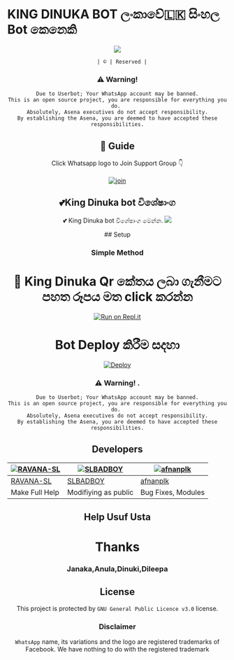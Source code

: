 #     KING DINUKA BOT ලංකාවේ🇱🇰 සිංහල Bot කෙනෙකි


<div align="center">
  <img border-radius: 50px src="https://telegra.ph/file/7de56858209649d760d99.jpg" >
  <p align="center">

    
       | © | Reserved |
    
    
### ⚠️ Warning! 
```
Due to Userbot; Your WhatsApp account may be banned.
This is an open source project, you are responsible for everything you do. 
Absolutely, Asena executives do not accept responsibility.
By establishing the Asena, you are deemed to have accepted these responsibilities.
```
## 📢 Guide
Click Whatsapp logo to Join Support Group 👇
<br>
<br>
  [![join](https://github.com/Alien-alfa/PublicBot/blob/main/wlogo.svg.png)](https://chat.whatsapp.com/BDdqape8mLRGxGc4iWWL6Q)
  <div align="center">
       
  </div>
  
  ## 💕King Dinuka bot විශේෂාංග
💕 King Dinuka bot විශේෂාංග මෙන්න.
<a href="https://gist.github.com/RAVANA-SL/64b891a432607ba67e55c44f234fbd8f">
    <img src="https://img.shields.io/badge/Click%20here-purple&style=plastic">

  </a>
## Setup
<div align="center">

  ### Simple Method
 
# 👑 King Dinuka Qr කේතය ලබා ගැනීමට පහත රූපය මත click කරන්න
 
[![Run on Repl.it](https://raw.githubusercontent.com/Sew01RaviduManoj01KingAndQueen/QueenSew/master/resources/gif/qr-scan.gif)](https://replit.com/@yasasdileepa/King-Dinuka?v=1)

#  Bot Deploy කිරීම සදහා
[![Deploy](https://www.herokucdn.com/deploy/button.svg)](https://dashboard.heroku.com/new?button-url=https://github.com/&template=https://github.com/kingdinuka/kingdinuka.git)
     </div>


### ⚠️ Warning! .
```
Due to Userbot; Your WhatsApp account may be banned.
This is an open source project, you are responsible for everything you do. 
Absolutely, Asena executives do not accept responsibility.
By establishing the Asena, you are deemed to have accepted these responsibilities.
```

  ## Developers
  <div align="center">
    
  [![RAVANA-SL](https://github.com/RAVANA-SL.png?size=100)](https://github.com/RAVANA-SL) |  [![SLBADBOY](https://github.com/SLBADBOY.png?size=100)](https://github.com/SLBADBOY) | [![afnanplk](https://github.com/afnanplk.png?size=100)](https://github.com/afnanplk) 
----|----|----
[RAVANA-SL](https://github.com/RAVANA-SL)  | [SLBADBOY](https://github.com/SLBADBOY) | [afnanplk](https://github.com/afnanplk)
Make Full Help| Modifiying  as   public | Bug Fixes, Modules
  </div>
    
##  Help  Usuf Usta

# Thanks
  
### Janaka,Anula,Dinuki,Dileepa

## License
This project is protected by `GNU General Public Licence v3.0` license.

### Disclaimer
`WhatsApp` name, its variations and the logo are registered trademarks of Facebook. We have nothing to do with the registered trademark
